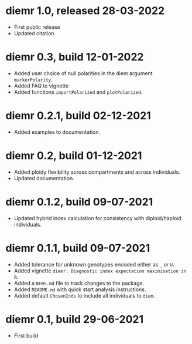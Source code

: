 # diemr 1.0, released 28-03-2022

- First public release
- Updated citation


# diemr 0.3, build 12-01-2022

- Added user choice of null polarities in the diem argument `markerPolarity`.
- Added FAQ to vignette
- Added functions `importPolarized` and `plotPolarized`.


# diemr 0.2.1, build 02-12-2021

- Added examples to documentation.


# diemr 0.2, build 01-12-2021

- Added ploidy flexibility across compartments and across individuals.
- Updated documentation.


# diemr 0.1.2, build 09-07-2021

- Updated hybrid index calculation for consistency with diploid/haploid individuals.


# diemr 0.1.1, build 09-07-2021

- Added tolerance for unknown genotypes encoded either as `_` or `U`.
- Added vignette `diemr: Diagnostic index expectation maximisation in R`.
- Added a `NEWS.md` file to track changes to the package.
- Added `README.md` with quick start analysis instructions.
- Added default `ChosenInds` to include all individuals to `diem`. 


# diemr 0.1, build 29-06-2021

- First build